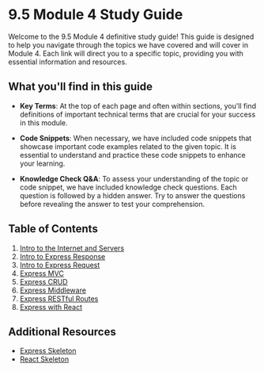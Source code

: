 # 9.5 Module 4 Study Guide

Welcome to the 9.5 Module 4 definitive study guide! This guide is designed to help you navigate through the topics we have covered and will cover in Module 4. Each link will direct you to a specific topic, providing you with essential information and resources.

## What you'll find in this guide

- __Key Terms__: At the top of each page and often within sections, you'll find definitions of important technical terms that are crucial for your success in this module.

- __Code Snippets__: When necessary, we have included code snippets that showcase important code examples related to the given topic. It is essential to understand and practice these code snippets to enhance your learning.

- __Knowledge Check Q&A__: To assess your understanding of the topic or code snippet, we have included knowledge check questions. Each question is followed by a hidden answer. Try to answer the questions before revealing the answer to test your comprehension.

## Table of Contents

1. [Intro to the Internet and Servers](./01-intro-to-internet-and-servers.md)
2. [Intro to Express Response](./02-intro-to-express-response.md)
3. [Intro to Express Request](./03-intro-to-express-request.md)
4. [Express MVC](./04-express-mvc.md)
5. [Express CRUD](./05-express-crud.md)
6. [Express Middleware](./06-express-middleware.md)
7. [Express RESTful Routes](./07-express-restful-routes.md)
8. [Express with React](./08-express-react.md)

## Additional Resources

- [Express Skeleton](https://github.com/9-5-pursuit/express-skeleton)
- [React Skeleton](https://github.com/9-5-pursuit/react-skeleton)
